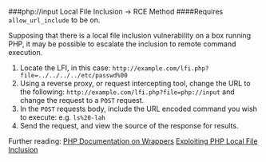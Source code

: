 ###php://input Local File Inclusion -> RCE Method
####Requires `allow_url_include` to be on.

Supposing that there is a local file inclusion vulnerability on a box running PHP, it may be possible to escalate the inclusion to remote command execution.

1. Locate the LFI, in this case: `http://example.com/lfi.php?file=../../../../etc/passwd%00`
2. Using a reverse proxy, or request intercepting tool, change the URL to the following: `http://example.com/lfi.php?file=php://input` and change the request to a `POST` request.
3. In the `POST` requests body, include the URL encoded command you wish to execute: e.g. `ls%20-lah`
4. Send the request, and view the source of the response for results.

Further reading:
[PHP Documentation on Wrappers](http://php.net/manual/en/wrappers.php.php)
[Exploiting PHP Local File Inclusion](http://websec.wordpress.com/2010/02/22/exploiting-php-file-inclusion-overview/)

